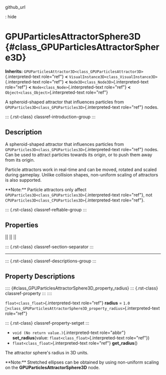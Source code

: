 github_url

:   hide

# GPUParticlesAttractorSphere3D {#class_GPUParticlesAttractorSphere3D}

**Inherits:**
`GPUParticlesAttractor3D<class_GPUParticlesAttractor3D>`{.interpreted-text
role="ref"} **\<**
`VisualInstance3D<class_VisualInstance3D>`{.interpreted-text role="ref"}
**\<** `Node3D<class_Node3D>`{.interpreted-text role="ref"} **\<**
`Node<class_Node>`{.interpreted-text role="ref"} **\<**
`Object<class_Object>`{.interpreted-text role="ref"}

A spheroid-shaped attractor that influences particles from
`GPUParticles3D<class_GPUParticles3D>`{.interpreted-text role="ref"}
nodes.

::: {.rst-class}
classref-introduction-group
:::

## Description

A spheroid-shaped attractor that influences particles from
`GPUParticles3D<class_GPUParticles3D>`{.interpreted-text role="ref"}
nodes. Can be used to attract particles towards its origin, or to push
them away from its origin.

Particle attractors work in real-time and can be moved, rotated and
scaled during gameplay. Unlike collision shapes, non-uniform scaling of
attractors is also supported.

\*\*Note:\*\* Particle attractors only affect
`GPUParticles3D<class_GPUParticles3D>`{.interpreted-text role="ref"},
not `CPUParticles3D<class_CPUParticles3D>`{.interpreted-text
role="ref"}.

::: {.rst-class}
classref-reftable-group
:::

## Properties

||
||
||

::: {.rst-class}
classref-section-separator
:::

------------------------------------------------------------------------

::: {.rst-class}
classref-descriptions-group
:::

## Property Descriptions

:::: {#class_GPUParticlesAttractorSphere3D_property_radius}
::: {.rst-class}
classref-property
:::
::::

`float<class_float>`{.interpreted-text role="ref"} **radius** = `1.0`
`🔗<class_GPUParticlesAttractorSphere3D_property_radius>`{.interpreted-text
role="ref"}

::: {.rst-class}
classref-property-setget
:::

- `void (No return value.)`{.interpreted-text role="abbr"}
  **set_radius**(value: `float<class_float>`{.interpreted-text
  role="ref"})
- `float<class_float>`{.interpreted-text role="ref"} **get_radius**()

The attractor sphere\'s radius in 3D units.

\*\*Note:\*\* Stretched ellipses can be obtained by using non-uniform
scaling on the **GPUParticlesAttractorSphere3D** node.
